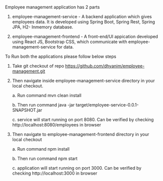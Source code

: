 Employee management application has 2 parts

1. employee-management-service - A backend application which gives employees data. It is developed using Spring Boot, Spring Rest, Spring JPA, H2- Inmemory database.

2. employee-management-frontend - A front-end/UI appication developed using React JS, Bootstrap CSS, which communicate  with employee-management-service for data.


To Run both the applications please follow below steps

1. Take git checkout of repo https://github.com/dhyanim/employee-management.git

2. Then navigate inside employee-management-service directory in your local checkout. 

      a. Run command mvn clean install
      
      b. Then run command java -jar target/employee-service-0.0.1-SNAPSHOT.jar
      
      c. service will start running on port 8080. Can be verified by checking http://localhost:8080/employees in browser
 
 3. Then navigate to   employee-management-frontend directory in your local checkout
 
      a. Run command npm install
      
      b. Then  run command npm start
      
      c. application will start running on port 3000. Can be verified by checking http://localhost:3000 in browser
      
     

